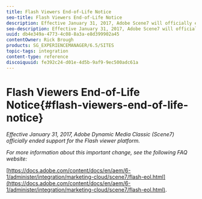 ```yaml
---
title: Flash Viewers End-of-Life Notice
seo-title: Flash Viewers End-of-Life Notice
description: Effective January 31, 2017, Adobe Scene7 will officially end-of-life support for the Flash viewer platform.
seo-description: Effective January 31, 2017, Adobe Scene7 will officially end-of-life support for the Flash viewer platform.
uuid: db4e349a-4773-4c08-8a3a-e8d399902a45
contentOwner: Rick Brough
products: SG_EXPERIENCEMANAGER/6.5/SITES
topic-tags: integration
content-type: reference
discoiquuid: fe392c24-d01e-4d5b-9af9-9ec500adc61a
---
```


# Flash Viewers End-of-Life Notice{#flash-viewers-end-of-life-notice}

*Effective January 31, 2017, Adobe Dynamic Media Classic (Scene7) officially ended support for the Flash viewer platform.*

*For more information about this important change, see the following FAQ website:*

[https://docs.adobe.com/content/docs/en/aem/6-1/administer/integration/marketing-cloud/scene7/flash-eol.html](https://docs.adobe.com/content/docs/en/aem/6-1/administer/integration/marketing-cloud/scene7/flash-eol.html).
